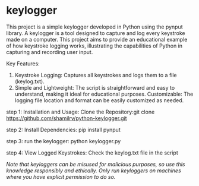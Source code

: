 # keylogger
This project is a simple keylogger developed in Python using the pynput library. A keylogger is a tool designed to capture and log every keystroke made on a computer. This project aims to provide an educational example of how keystroke logging works, illustrating the capabilities of Python in capturing and recording user input.

Key Features:
1. Keystroke Logging: Captures all keystrokes and logs them to a file (keylog.txt).
2. Simple and Lightweight: The script is straightforward and easy to understand, making it ideal for educational purposes.
Customizable: The logging file location and format can be easily customized as needed.

step 1:
Installation and Usage:
Clone the Repository:git clone https://github.com/shamilrv/python-keylogger.git

step 2:
Install Dependencies:
pip install pynput

step 3:
run the keylogger:
python keylogger.py

step 4:
View Logged Keystrokes:
Check the keylog.txt file in the script

 *Note that keyloggers can be misused for malicious purposes, so use this knowledge responsibly and ethically. Only run keyloggers on machines where you have explicit permission to do so.*
